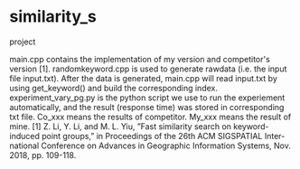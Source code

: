 # similarity_s
project

main.cpp contains the implementation of my version and competitor's version [1].
randomkeyword.cpp is used to generate rawdata (i.e. the input file input.txt).
After the data is generated, main.cpp will read input.txt by using get_keyword() and build the corresponding index.
experiment_vary_pg.py is the python script we use to run the experiement automatically, and the result (response time) was stored in corresponding txt file. 
Co_xxx means the results of competitor. My_xxx means the result of mine.
[1] Z. Li, Y. Li, and M. L. Yiu, ”Fast similarity search on keyword-induced point groups,” in Proceedings of the 26th ACM SIGSPATIAL Inter- national Conference on Advances in Geographic Information Systems, Nov. 2018, pp. 109-118.

